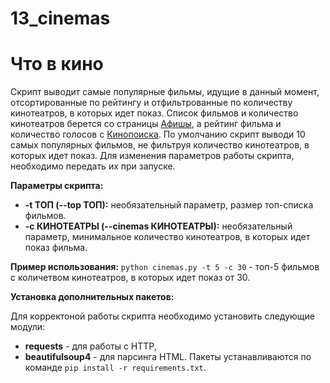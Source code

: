 # 13_cinemas

# Что в кино

Скрипт выводит самые популярные фильмы, идущие в данный момент, отсортированные по рейтингу и отфильтрованные по количеству кинотеатров, в которых идет показ.
Список фильмов и количество кинотеатров берется со страницы [Афишы](http://www.afisha.ru/msk/schedule_cinema/), а рейтинг фильма и количество голосов с [Кинопоиска](https://www.kinopoisk.ru/).
По умолчанию скрипт выводи 10 самых популярных фильмов, не фильтруя количество кинотеатров, в которых идет показ.
Для изменения параметров работы скрипта, необходимо передать их при запуске.

**Параметры скрипта:**
* **-t ТОП (--top ТОП):** необязательный параметр, размер топ-списка фильмов.
* **-с КИНОТЕАТРЫ (--cinemas КИНОТЕАТРЫ):** необязательный параметр, минимальное количество кинотеатров, в которых идет показ фильма.

**Пример использования:**
`python cinemas.py -t 5 -c 30` - топ-5 фильмов с количетвом кинотеатров, в которых идет показ от 30.

**Установка дополнительных пакетов:**

Для корректоной работы скрипта необходимо установить следующие модули:
* **requests** - для работы с HTTP,
* **beautifulsoup4** - для парсинга HTML.
Пакеты устанавливаются по команде `pip install -r requirements.txt`.

